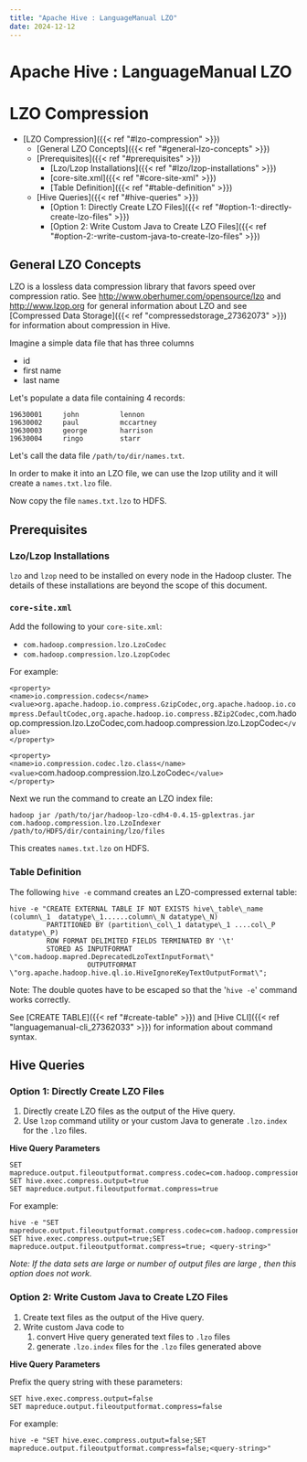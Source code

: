 ```yaml
---
title: "Apache Hive : LanguageManual LZO"
date: 2024-12-12
---
```










# Apache Hive : LanguageManual LZO






# LZO Compression


* [LZO Compression]({{< ref "#lzo-compression" >}})
	+ [General LZO Concepts]({{< ref "#general-lzo-concepts" >}})
	+ [Prerequisites]({{< ref "#prerequisites" >}})
		- [Lzo/Lzop Installations]({{< ref "#lzo/lzop-installations" >}})
		- [core-site.xml]({{< ref "#core-site-xml" >}})
		- [Table Definition]({{< ref "#table-definition" >}})
	+ [Hive Queries]({{< ref "#hive-queries" >}})
		- [Option 1: Directly Create LZO Files]({{< ref "#option-1:-directly-create-lzo-files" >}})
		- [Option 2: Write Custom Java to Create LZO Files]({{< ref "#option-2:-write-custom-java-to-create-lzo-files" >}})




## General LZO Concepts

LZO is a lossless data compression library that favors speed over compression ratio. See <http://www.oberhumer.com/opensource/lzo> and <http://www.lzop.org> for general information about LZO and see [Compressed Data Storage]({{< ref "compressedstorage_27362073" >}}) for information about compression in Hive.

Imagine a simple data file that has three columns

* id
* first name
* last name

Let's populate a data file containing 4 records:



```
19630001     john          lennon
19630002     paul          mccartney
19630003     george        harrison
19630004     ringo         starr

```

Let's call the data file `/path/to/dir/names.txt`.

In order to make it into an LZO file, we can use the lzop utility and it will create a `names.txt.lzo` file.

Now copy the file `names.txt.lzo` to HDFS.

## Prerequisites

### Lzo/Lzop Installations

`lzo` and `lzop` need to be installed on every node in the Hadoop cluster. The details of these installations are beyond the scope of this document.

### `core-site.xml`

Add the following to your `core-site.xml`:

* `com.hadoop.compression.lzo.LzoCodec`
* `com.hadoop.compression.lzo.LzopCodec`

For example:

`<property>`  
 `<name>io.compression.codecs</name>`  
 `<value>org.apache.hadoop.io.compress.GzipCodec,org.apache.hadoop.io.compress.DefaultCodec,org.apache.hadoop.io.compress.BZip2Codec,`com.hadoop.compression.lzo.LzoCodec,com.hadoop.compression.lzo.LzopCodec`</value>`  
 `</property>`

`<property>`  
 `<name>io.compression.codec.lzo.class</name>`  
 `<value>`com.hadoop.compression.lzo.LzoCodec`</value>`  
 `</property>`

Next we run the command to create an LZO index file:



```
hadoop jar /path/to/jar/hadoop-lzo-cdh4-0.4.15-gplextras.jar com.hadoop.compression.lzo.LzoIndexer  /path/to/HDFS/dir/containing/lzo/files

```

This creates `names.txt.lzo` on HDFS.

### Table Definition

The following `hive -e` command creates an LZO-compressed external table:



```
hive -e "CREATE EXTERNAL TABLE IF NOT EXISTS hive\_table\_name (column\_1  datatype\_1......column\_N datatype\_N)
         PARTITIONED BY (partition\_col\_1 datatype\_1 ....col\_P  datatype\_P)
         ROW FORMAT DELIMITED FIELDS TERMINATED BY '\t'
         STORED AS INPUTFORMAT  \"com.hadoop.mapred.DeprecatedLzoTextInputFormat\"
                   OUTPUTFORMAT \"org.apache.hadoop.hive.ql.io.HiveIgnoreKeyTextOutputFormat\";

```

Note: The double quotes have to be escaped so that the '`hive -e`' command works correctly.

See [CREATE TABLE]({{< ref "#create-table" >}}) and [Hive CLI]({{< ref "languagemanual-cli_27362033" >}}) for information about command syntax.

## Hive Queries

### Option 1: Directly Create LZO Files

1. Directly create LZO files as the output of the Hive query.
2. Use `lzop` command utility or your custom Java to generate `.lzo.index` for the `.lzo` files.

**Hive Query Parameters**



```
SET mapreduce.output.fileoutputformat.compress.codec=com.hadoop.compression.lzo.LzoCodec
SET hive.exec.compress.output=true
SET mapreduce.output.fileoutputformat.compress=true

```

For example:



```
hive -e "SET mapreduce.output.fileoutputformat.compress.codec=com.hadoop.compression.lzo.LzoCodec; SET hive.exec.compress.output=true;SET mapreduce.output.fileoutputformat.compress=true; <query-string>"

```

*Note: If the data sets are large or number of output files are large , then this option does not work.*

### Option 2: Write Custom Java to Create LZO Files

1. Create text files as the output of the Hive query.
2. Write custom Java code to
	1. convert Hive query generated text files to `.lzo` files
	2. generate `.lzo.index` files for the `.lzo` files generated above

**Hive Query Parameters**

Prefix the query string with these parameters:



```
SET hive.exec.compress.output=false
SET mapreduce.output.fileoutputformat.compress=false

```

For example:



```
hive -e "SET hive.exec.compress.output=false;SET mapreduce.output.fileoutputformat.compress=false;<query-string>"

```



 

 

